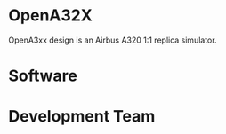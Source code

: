 # OpenA32X


OpenA3xx design is an Airbus A320 1:1 replica simulator. 



# Software 



# Development Team 
